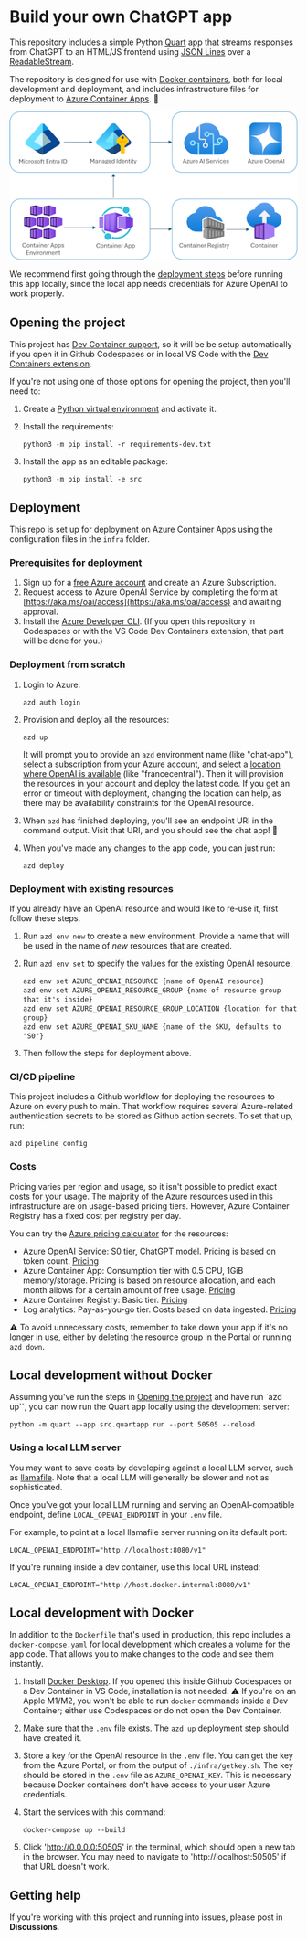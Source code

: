 # Build your own ChatGPT app

This repository includes a simple Python [Quart](https://quart.palletsprojects.com/en/latest/)
app that streams responses from ChatGPT to an HTML/JS frontend using [JSON Lines](http://jsonlines.org/)
over a [ReadableStream](https://developer.mozilla.org/en-US/docs/Web/API/ReadableStream).

The repository is designed for use with [Docker containers](https://www.docker.com/), both for local development and deployment, and includes infrastructure files for deployment to [Azure Container Apps](https://learn.microsoft.com/azure/container-apps/overview). 🐳

![Architecture diagram: Azure Container Apps inside Container Apps Environment, connected to Container Registry with Container, connected to Managed Identity for Azure OpenAI](readme_diagram.png)

We recommend first going through the [deployment steps](#deployment) before running this app locally,
since the local app needs credentials for Azure OpenAI to work properly.

## Opening the project

This project has [Dev Container support](https://code.visualstudio.com/docs/devcontainers/containers), so it will be be setup automatically if you open it in Github Codespaces or in local VS Code with the [Dev Containers extension](https://marketplace.visualstudio.com/items?itemName=ms-vscode-remote.remote-containers).

If you're not using one of those options for opening the project, then you'll need to:

1. Create a [Python virtual environment](https://docs.python.org/3/tutorial/venv.html#creating-virtual-environments) and activate it.

2. Install the requirements:

    ```shell
    python3 -m pip install -r requirements-dev.txt
    ```

3. Install the app as an editable package:

    ```shell
    python3 -m pip install -e src
    ```

## Deployment

This repo is set up for deployment on Azure Container Apps using the configuration files in the `infra` folder.

### Prerequisites for deployment

1. Sign up for a [free Azure account](https://azure.microsoft.com/free/) and create an Azure Subscription.
2. Request access to Azure OpenAI Service by completing the form at [https://aka.ms/oai/access](https://aka.ms/oai/access) and awaiting approval.
2. Install the [Azure Developer CLI](https://learn.microsoft.com/azure/developer/azure-developer-cli/install-azd). (If you open this repository in Codespaces or with the VS Code Dev Containers extension, that part will be done for you.)

### Deployment from scratch

1. Login to Azure:

    ```shell
    azd auth login
    ```

2. Provision and deploy all the resources:

    ```shell
    azd up
    ```
    It will prompt you to provide an `azd` environment name (like "chat-app"), select a subscription from your Azure account, and select a [location where OpenAI is available](https://azure.microsoft.com/explore/global-infrastructure/products-by-region/?products=cognitive-services&regions=all) (like "francecentral"). Then it will provision the resources in your account and deploy the latest code. If you get an error or timeout with deployment, changing the location can help, as there may be availability constraints for the OpenAI resource.

3. When `azd` has finished deploying, you'll see an endpoint URI in the command output. Visit that URI, and you should see the chat app! 🎉
4. When you've made any changes to the app code, you can just run:

    ```shell
    azd deploy
    ```

### Deployment with existing resources

If you already have an OpenAI resource and would like to re-use it, first follow these steps.

1. Run `azd env new` to create a new environment. Provide a name that will be used in the name of *new* resources that are created.
2. Run `azd env set` to specify the values for the existing OpenAI resource.

   ```
   azd env set AZURE_OPENAI_RESOURCE {name of OpenAI resource}
   azd env set AZURE_OPENAI_RESOURCE_GROUP {name of resource group that it's inside}
   azd env set AZURE_OPENAI_RESOURCE_GROUP_LOCATION {location for that group}
   azd env set AZURE_OPENAI_SKU_NAME {name of the SKU, defaults to "S0"}
   ```
3. Then follow the steps for deployment above.

### CI/CD pipeline

This project includes a Github workflow for deploying the resources to Azure
on every push to main. That workflow requires several Azure-related authentication secrets
to be stored as Github action secrets. To set that up, run:

```shell
azd pipeline config
```

### Costs

Pricing varies per region and usage, so it isn't possible to predict exact costs for your usage.
The majority of the Azure resources used in this infrastructure are on usage-based pricing tiers.
However, Azure Container Registry has a fixed cost per registry per day.

You can try the [Azure pricing calculator](https://azure.com/e/2176802ea14941e4959eae8ad335aeb5) for the resources:

- Azure OpenAI Service: S0 tier, ChatGPT model. Pricing is based on token count. [Pricing](https://azure.microsoft.com/pricing/details/cognitive-services/openai-service/)
- Azure Container App: Consumption tier with 0.5 CPU, 1GiB memory/storage. Pricing is based on resource allocation, and each month allows for a certain amount of free usage. [Pricing](https://azure.microsoft.com/pricing/details/container-apps/)
- Azure Container Registry: Basic tier. [Pricing](https://azure.microsoft.com/pricing/details/container-registry/)
- Log analytics: Pay-as-you-go tier. Costs based on data ingested. [Pricing](https://azure.microsoft.com/pricing/details/monitor/)

⚠️ To avoid unnecessary costs, remember to take down your app if it's no longer in use,
either by deleting the resource group in the Portal or running `azd down`.

## Local development without Docker

Assuming you've run the steps in [Opening the project](#opening-the-project) and have run `azd up``, you can now run the Quart app locally using the development server:

```
python -m quart --app src.quartapp run --port 50505 --reload
```

### Using a local LLM server

You may want to save costs by developing against a local LLM server, such as
[llamafile](https://github.com/Mozilla-Ocho/llamafile/). Note that a local LLM
will generally be slower and not as sophisticated.

Once you've got your local LLM running and serving an OpenAI-compatible endpoint, define `LOCAL_OPENAI_ENDPOINT` in your `.env` file.

For example, to point at a local llamafile server running on its default port:

```shell
LOCAL_OPENAI_ENDPOINT="http://localhost:8080/v1"
```

If you're running inside a dev container, use this local URL instead:

```shell
LOCAL_OPENAI_ENDPOINT="http://host.docker.internal:8080/v1"
```

## Local development with Docker

In addition to the `Dockerfile` that's used in production, this repo includes a `docker-compose.yaml` for
local development which creates a volume for the app code. That allows you to make changes to the code
and see them instantly.

1. Install [Docker Desktop](https://www.docker.com/products/docker-desktop/). If you opened this inside Github Codespaces or a Dev Container in VS Code, installation is not needed. ⚠️ If you're on an Apple M1/M2, you won't be able to run `docker` commands inside a Dev Container; either use Codespaces or do not open the Dev Container.

2. Make sure that the `.env` file exists. The `azd up` deployment step should have created it.

3. Store a key for the OpenAI resource in the `.env` file. You can get the key from the Azure Portal, or from the output of `./infra/getkey.sh`. The key should be stored in the `.env` file as `AZURE_OPENAI_KEY`. This is necessary because Docker containers don't have access to your user Azure credentials.

4. Start the services with this command:

    ```shell
    docker-compose up --build
    ```

5. Click 'http://0.0.0.0:50505' in the terminal, which should open a new tab in the browser. You may need to navigate to 'http://localhost:50505' if that URL doesn't work.


## Getting help

If you're working with this project and running into issues, please post in **Discussions**.
